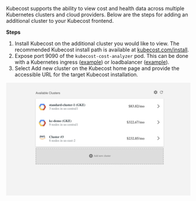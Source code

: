 Kubecost supports the ability to view cost and health data across multiple Kubernetes clusters and cloud providers. 
Below are the steps for adding an additional cluster to your Kubecost frontend.

**Steps**

1. Install Kubecost on the additional cluster you would like to view. The recommended Kubecost install path is available at [kubecost.com/install](http://kubecost.com/install). 
2. Expose port 9090 of the `kubecost-cost-analyzer` pod. This can be done with a Kubernetes ingress ([example](https://github.com/kubecost/docs/blob/e82db0bff942dbb8abf6d74b979b10b121bce705/getting-started.md#basic-auth)) or loadbalancer ([example](https://github.com/kubecost/docs/blob/master/kubecost-lb.yaml)).  
3. Select Add new cluster on the Kubecost home page and provide the accessible URL for the target Kubecost installation. 

![Add a cluster view](kubecost-index.png)
